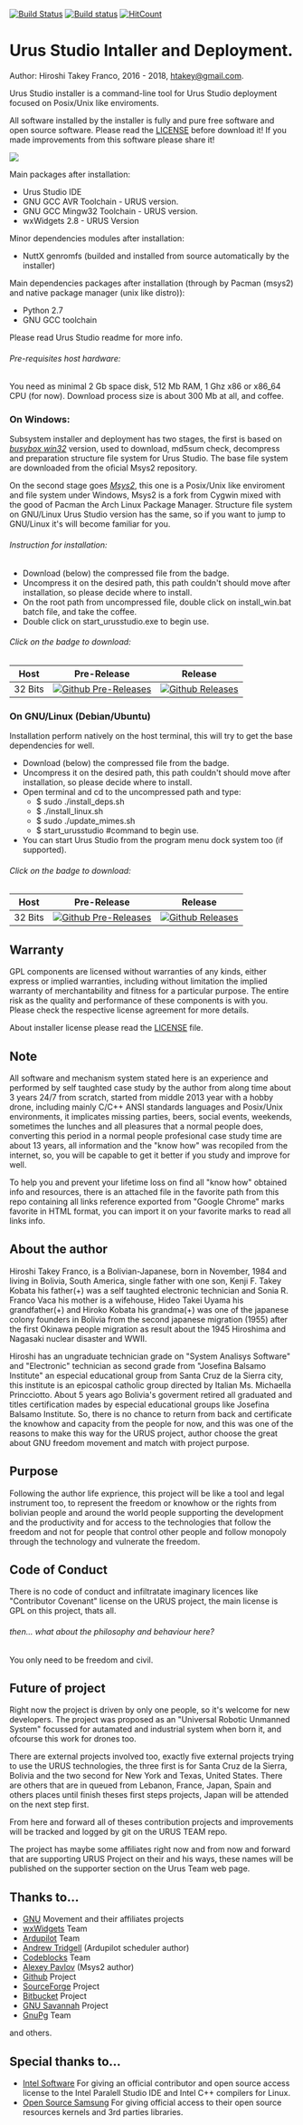 [![Build Status](https://semaphoreci.com/api/v1/urussystem/urusstudio_installer/branches/master-linux32/badge.svg)](https://semaphoreci.com/urussystem/urusstudio_installer) [![Build status](https://ci.appveyor.com/api/projects/status/k4wxemqg6j3wklw8/branch/master-win32?svg=true)](https://ci.appveyor.com/project/hiro2233/urusstudio-installer/branch/master-win32)  [![HitCount](http://hits.dwyl.io/UrusTeam/urusstudio_installer.svg)](http://hits.dwyl.io/UrusTeam/urusstudio_installer)

# Urus Studio Intaller and Deployment.

Author: Hiroshi Takey Franco, 2016 - 2018, htakey@gmail.com.

Urus Studio installer is a command-line tool for Urus Studio deployment focused on Posix/Unix like enviroments.

All software installed by the installer is fully and pure free software and open source software. Please read the [LICENSE](https://github.com/UrusTeam/urusstudio_installer/blob/master/LICENSE) before download it! If you made improvements from this software please share it!

![](https://www.gnu.org/graphics/gplv3-127x51.png) 

Main packages after installation:

 - Urus Studio IDE
 - GNU GCC AVR Toolchain - URUS version.
 - GNU GCC Mingw32 Toolchain - URUS version.
 - wxWidgets 2.8 - URUS Version

Minor dependencies modules after installation:

 - NuttX genromfs (builded and installed from source automatically by the installer)

Main dependencies packages after installation (through by Pacman (msys2) and native package manager (unix like distro)):

 - Python 2.7
 - GNU GCC toolchain

Please read Urus Studio readme for more info.

###### Pre-requisites host hardware:

You need as minimal 2 Gb space disk, 512 Mb RAM, 1 Ghz x86 or x86_64 CPU (for now). Download process size is about 300 Mb at all, and coffee.

### On Windows:

Subsystem installer and deployment has two stages, the first is based on [*busybox win32*](https://github.com/UrusTeam/busybox-w32) version, used to download, md5sum check, decompress and preparation structure file system for Urus Studio. The base file system are downloaded from the oficial Msys2 repository.

On the second stage goes [*Msys2*](https://github.com/msys2), this one is a Posix/Unix like enviroment and file system under Windows, Msys2 is a fork from Cygwin mixed with the good of Pacman the Arch Linux Package Manager. Structure file system on GNU/Linux Urus Studio version has the same, so if you want to jump to GNU/Linux it's will become familiar for you.

###### Instruction for installation:

- Download (below) the compressed file from the badge.
- Uncompress it on the desired path, this path couldn't should move after installation, so please decide where to install.
- On the root path from uncompressed file, double click on install_win.bat batch file, and take the coffee.
- Double click on start_urusstudio.exe to begin use.

###### Click on the badge to download:

| Host | Pre-Release | Release |
|- |--------|--------|
| 32 Bits |[![Github Pre-Releases](https://img.shields.io/github/downloads-pre/UrusTeam/urusstudio_installer/v1.0.0-win32/total.svg)](https://github.com/UrusTeam/urusstudio_installer/archive/v1.0.0-win32.zip) | [![Github Releases](https://img.shields.io/github/downloads/UrusTeam/urusstudio_installer/latest/total.svg)]() |

### On GNU/Linux (Debian/Ubuntu)

Installation perform natively on the host terminal, this will try to get the base dependencies for well.

- Download (below) the compressed file from the badge.
- Uncompress it on the desired path, this path couldn't should move after installation, so please decide where to install.
- Open terminal and cd to the uncompressed path and type:
    * $ sudo ./install_deps.sh
    * $ ./install_linux.sh
    * $ sudo ./update_mimes.sh
    * $ start_urusstudio #command to begin use.
- You can start Urus Studio from the program menu dock system too (if supported).

###### Click on the badge to download:

| Host  | Pre-Release | Release |
| - |--------|--------|
| 32 Bits  | [![Github Pre-Releases](https://img.shields.io/github/downloads-pre/UrusTeam/urusstudio_installer/v1.0.0-linux32/total.svg)](https://github.com/UrusTeam/urusstudio_installer/archive/v1.0.0-linux32.zip) | [![Github Releases](https://img.shields.io/github/downloads/UrusTeam/urusstudio_installer/latest/total.svg)]() |

## Warranty
GPL components are licensed without warranties of any kinds, either express or implied warranties, including without limitation the implied warranty of merchantability and fitness for a particular purpose. The entire risk as the quality and performance of these components is with you. Please check the respective license agreement for more details.

About installer license please read the [LICENSE](https://github.com/UrusTeam/urusstudio_installer/blob/master/LICENSE) file.

## Note
All software and mechanism system stated here is an experience and performed by self taughted case study by the author from along time about 3 years 24/7 from scratch, started from middle 2013 year with a hobby drone, including mainly C/C++ ANSI standards languages and Posix/Unix environments, it implicates missing parties, beers, social events, weekends, sometimes the lunches and all pleasures that a normal people does, converting this period in a normal people profesional case study time are about 13 years, all information and the "know how" was recopiled from the internet, so, you will be capable to get it better if you study and improve for well.

To help you and prevent your lifetime loss on find all "know how" obtained info and resources, there is an attached file in the favorite path from this repo containing all links reference exported from "Google Chrome" marks favorite in HTML format, you can import it on your favorite marks to read all links info.

## About the author
Hiroshi Takey Franco, is a Bolivian-Japanese, born in November, 1984 and living in Bolivia, South America, single father with one son, Kenji F. Takey Kobata his father(+) was a self taughted electronic technician and Sonia R. Franco Vaca his mother is a wifehouse, Hideo Takei Uyama his grandfather(+) and Hiroko Kobata his grandma(+) was one of the japanese colony founders in Bolivia from the second japanese migration (1955) after the first Okinawa people migration as result about the 1945 Hiroshima and Nagasaki nuclear disaster and WWII.

Hiroshi has an ungraduate technician grade on "System Analisys Software" and "Electronic" technician as second grade from "Josefina Balsamo Institute" an especial educational group from Santa Cruz de la Sierra city, this institute is an epicospal catholic group directed by Italian Ms. Michaella Princciotto. About 5 years ago Bolivia's goverment retired all graduated and titles certification mades by especial educational groups like Josefina Balsamo Institute. So, there is no chance to return from back and certificate the knowhow and capacity from the people for now, and this was one of the reasons to make this way for the URUS project, author choose the great about GNU freedom movement and match with project purpose.

## Purpose
Following the author life exprience, this project will be like a tool and legal instrument too, to represent the freedom or knowhow or the rights from bolivian people and around the world people supporting the development and the productivity and for access to the technologies that follow the freedom and not for people that control other people and follow monopoly through the technology and vulnerate the freedom.

## Code of Conduct

There is no code of conduct and infiltratate imaginary licences like "Contributor Covenant" license on the URUS project, the main license is GPL on this project, thats all.

###### then... what about the philosophy and behaviour here?
You only need to be freedom and civil.

## Future of project
Right now the project is driven by only one people, so it's welcome for new developers. The project was proposed as an "Universal Robotic Unmanned System" focussed for autamated and industrial system when born it, and ofcourse this work for drones too.

There are external projects involved too, exactly five external projects trying to use the URUS technologies, the three first is for Santa Cruz de la Sierra, Bolivia and the two second for New York and Texas, United States. There are others that are in queued from Lebanon, France, Japan, Spain and others places until finish theses first steps projects, Japan will be attended on the next step first.

From here and forward all of theses contribution projects and improvements will be tracked and logged by git on the URUS TEAM repo.

The project has maybe some affiliates right now and from now and forward that are supporting URUS Project on their and his ways, these names will be published on the supporter section on the Urus Team web page.

## Thanks to...

 - [GNU](https://www.gnu.org) Movement and their affiliates projects
 - [wxWidgets](https://www.wxwidgets.org/) Team
 - [Ardupilot](http://ardupilot.org/) Team
 - [Andrew Tridgell](https://www.samba.org/~tridge/) (Ardupilot scheduler author)
 - [Codeblocks](http://www.codeblocks.org/) Team
 - [Alexey Pavlov](http://www.msys2.org/) (Msys2 author)
 - [Github](https://github.com) Project
 - [SourceForge](https://sourceforge.net) Project
 - [Bitbucket](https://bitbucket.org) Project
 - [GNU Savannah](https://savannah.gnu.org/) Project
 - [GnuPg](https://www.gnupg.org/) Team

and others.

## Special thanks to...
 - [Intel Software](https://software.intel.com) For giving an official contributor and open source access license to the Intel Paralell Studio IDE and Intel C++ compilers for Linux.
 - [Open Source Samsung](http://opensource.samsung.com/reception.do) For giving official access to their open source resources kernels and 3rd parties libraries.
